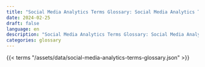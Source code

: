 ```yaml
---
title: "Social Media Analytics Terms Glossary: Social Media Analytics Terms in 2024"  
date: 2024-02-25
draft: false
language: en
description: "Social Media Analytics Terms Glossary: Social Media Analytics Terms in 2024 | Social Media Analytics Terms Glossary"
categories: glossary
---
```


{{< terms "/assets/data/social-media-analytics-terms-glossary.json" >}}